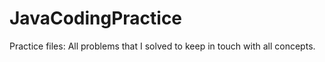 # JavaCodingPractice
Practice files: All problems that I solved to keep in touch with all concepts.
